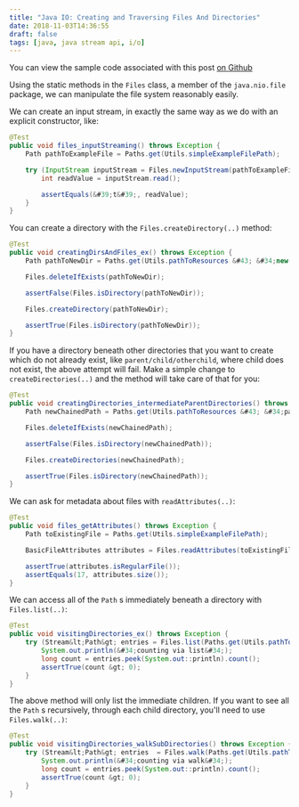 ```yaml
---
title: "Java IO: Creating and Traversing Files And Directories"
date: 2018-11-03T14:36:55
draft: false
tags: [java, java stream api, i/o]
---
```


You can view the sample code associated with this post [on Github](https://github.com/nfisher23/iodemos)

Using the static methods in the `Files` class, a member of the `java.nio.file` package, we can manipulate the file system reasonably easily.

We can create an input stream, in exactly the same way as we do with an explicit constructor, like:

```java
@Test
public void files_inputStreaming() throws Exception {
    Path pathToExampleFile = Paths.get(Utils.simpleExampleFilePath);

    try (InputStream inputStream = Files.newInputStream(pathToExampleFile)) {
        int readValue = inputStream.read();

        assertEquals(&#39;t&#39;, readValue);
    }
}
```

You can create a directory with the `Files.createDirectory(..)` method:

```java
@Test
public void creatingDirsAndFiles_ex() throws Exception {
    Path pathToNewDir = Paths.get(Utils.pathToResources &#43; &#34;new-directory-to-create&#34;);

    Files.deleteIfExists(pathToNewDir);

    assertFalse(Files.isDirectory(pathToNewDir));

    Files.createDirectory(pathToNewDir);

    assertTrue(Files.isDirectory(pathToNewDir));
}

```

If you have a directory beneath other directories that you want to create which do not already exist, like `parent/child/otherchild`, where child does not exist, the above attempt will fail. Make a simple change to `createDirectories(..)` and the method will take care of that for you:

```java
@Test
public void creatingDirectories_intermediateParentDirectories() throws Exception {
    Path newChainedPath = Paths.get(Utils.pathToResources &#43; &#34;parent-dir/sub-dir&#34;);

    Files.deleteIfExists(newChainedPath);

    assertFalse(Files.isDirectory(newChainedPath));

    Files.createDirectories(newChainedPath);

    assertTrue(Files.isDirectory(newChainedPath));
}

```

We can ask for metadata about files with `readAttributes(..)`:

```java
@Test
public void files_getAttributes() throws Exception {
    Path toExistingFile = Paths.get(Utils.simpleExampleFilePath);

    BasicFileAttributes attributes = Files.readAttributes(toExistingFile, BasicFileAttributes.class);

    assertTrue(attributes.isRegularFile());
    assertEquals(17, attributes.size());
}

```

We can access all of the `Path` s immediately beneath a directory with `Files.list(..)`:

```java
@Test
public void visitingDirectories_ex() throws Exception {
    try (Stream&lt;Path&gt; entries = Files.list(Paths.get(Utils.pathToResources))) {
        System.out.println(&#34;counting via list&#34;);
        long count = entries.peek(System.out::println).count();
        assertTrue(count &gt; 0);
    }
}

```

The above method will only list the immediate children. If you want to see all the `Path` s recursively, through each child directory, you&#39;ll need to use `Files.walk(..)`:

```java
@Test
public void visitingDirectories_walkSubDirectories() throws Exception {
    try (Stream&lt;Path&gt; entries  = Files.walk(Paths.get(Utils.pathToResources))) {
        System.out.println(&#34;counting via walk&#34;);
        long count = entries.peek(System.out::println).count();
        assertTrue(count &gt; 0);
    }
}

```
